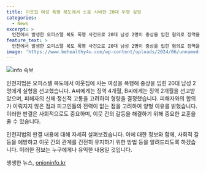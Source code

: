 ```yaml
---
title: 이웃집 여성 폭행 복도에서 소음 시비한 20대 두명 실형
categories:
  - News
excerpt: >
  인천에서 발생한 오피스텔 복도 폭행 사건으로 20대 남성 2명이 중상을 입힌 혐의로 징역을 선고받았다. A(26)씨에게는 징역 4개월, B(26)씨에게는 징역 2개월을 선고받았으며, 이들은 이웃집 여성을 폭행한 혐의로 기소됐다. 피해자는 뇌출혈과 전치 6주 진단을 받을 정도로 심각한 상처를 입었으며, 피고인들은 피해자와 합의하지 못했지만 반성하고 있다는 점이 감안되었다.
feature_text: >
  인천에서 발생한 오피스텔 복도 폭행 사건으로 20대 남성 2명이 중상을 입힌 혐의로 징역을 선고받았다. A(26)씨에게는 징역 4개월, B(26)씨에게는 징역 2개월을 선고받았으며, 이들은 이웃집 여성을 폭행한 혐의로 기소됐다. 피해자는 뇌출혈과 전치 6주 진단을 받을 정도로 심각한 상처를 입었으며, 피고인들은 피해자와 합의하지 못했지만 반성하고 있다는 점이 감안되었다.
image: 'https://www.behealthy4u.com/wp-content/uploads/2024/06/unnamed-file.png'
---
```


<p><img src="https://www.behealthy4u.com/wp-content/uploads/2024/06/unnamed-file.png" alt="info 속보" /></p>

<p>인천지법은 오피스텔 복도에서 이웃집에 사는 여성을 폭행해 중상을 입힌 20대 남성 2명에게 실형을 선고했습니다. A씨에게는 징역 4개월, B씨에게는 징역 2개월을 선고받았으며, 피해자의 신체·정신적 고통을 고려하여 형량을 결정했습니다. 피해자와의 합의가 이뤄지지 않은 점과 피고인들의 전력이 없는 점을 고려하여 양형 이유를 밝혔습니다. 이러한 판결은 사회적으로도 중요하며, 이웃 간의 갈등을 해결하기 위해 중요한 교훈을 줄 수 있습니다.</p>

<p>인천지법의 판결 내용에 대해 자세히 살펴보겠습니다. 이에 대한 정보와 함께, 사회적 갈등을 예방하고 이웃 간의 관계를 건전히 유지하기 위한 방법 등을 알려드리도록 하겠습니다. 이러한 정보는 누구에게나 유익한 내용일 것입니다.</p>
생생한 뉴스, <a href="https://onioninfo.kr" rel="dofollow">onioninfo.kr</a>


